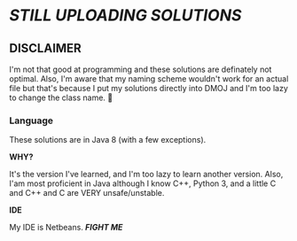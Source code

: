 # *STILL UPLOADING SOLUTIONS*
## DISCLAIMER
I'm not that good at programming and these solutions are definately not optimal. Also, I'm aware that my naming scheme wouldn't work for an actual file but that's because I put my solutions directly into DMOJ and I'm too lazy to change the class name. :shrug:

### Language
These solutions are in Java 8 (with a few exceptions).

**WHY?**

It's the version  I've learned, and I'm too lazy to learn another version. Also, I'am most proficient in Java although I know C++, Python 3, and a little C and C++ and C are VERY unsafe/unstable.

**IDE**

My IDE is Netbeans. ***FIGHT ME***
